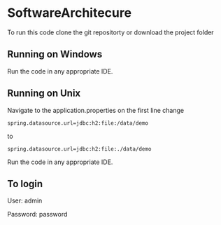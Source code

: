 # SoftwareArchitecure

To run this code clone the git repositorty or download the project folder 

## Running on Windows
Run the code in any appropriate IDE.
## Running on Unix
Navigate to the application.properties on the first line change 
```
spring.datasource.url=jdbc:h2:file:/data/demo 
```
to 
```
spring.datasource.url=jdbc:h2:file:./data/demo 
```
Run the code in any appropriate IDE.

## To login 
User: admin

Password: password
